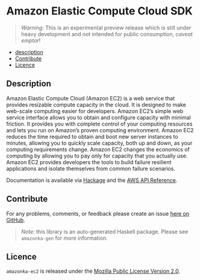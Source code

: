 # Amazon Elastic Compute Cloud SDK

> _Warning:_ This is an experimental preview release which is still under heavy development and not intended for public consumption, _caveat emptor_!

* [description](#description)
* [Contribute](#contribute)
* [Licence](#licence)

## Description

Amazon Elastic Compute Cloud (Amazon EC2) is a web service that provides
resizable compute capacity in the cloud. It is designed to make web-scale
computing easier for developers. Amazon EC2’s simple web service interface
allows you to obtain and configure capacity with minimal friction. It
provides you with complete control of your computing resources and lets you
run on Amazon’s proven computing environment. Amazon EC2 reduces the time
required to obtain and boot new server instances to minutes, allowing you to
quickly scale capacity, both up and down, as your computing requirements
change. Amazon EC2 changes the economics of computing by allowing you to pay
only for capacity that you actually use. Amazon EC2 provides developers the
tools to build failure resilient applications and isolate themselves from
common failure scenarios.

Documentation is available via [Hackage](http://hackage.haskell.org/package/amazonka-ec2)
and the [AWS API Reference](http://docs.aws.amazon.com/AWSEC2/latest/APIReference/Welcome.html).


## Contribute

For any problems, comments, or feedback please create an issue [here on GitHub](https://github.com/brendanhay/amazonka/issues).

> _Note:_ this library is an auto-generated Haskell package. Please see `amazonka-gen` for more information.


## Licence

`amazonka-ec2` is released under the [Mozilla Public License Version 2.0](http://www.mozilla.org/MPL/).
